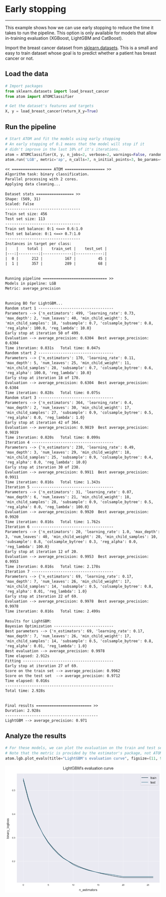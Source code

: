 # Early stopping
---------------------------------

This example shows how we can use early stopping to reduce the time it takes to run the pipeline. This option is only available for models that allow in-training evaluation (XGBoost, LightGBM and CatBoost).

Import the breast cancer dataset from [sklearn.datasets](https://scikit-learn.org/stable/datasets/index.html#wine-dataset). This is a small and easy to train dataset whose goal is to predict whether a patient has breast cancer or not.

## Load the data


```python
# Import packages
from sklearn.datasets import load_breast_cancer
from atom import ATOMClassifier
```


```python
# Get the dataset's features and targets
X, y = load_breast_cancer(return_X_y=True)
```

## Run the pipeline


```python
# Start ATOM and fit the models using early stopping
# An early stopping of 0.1 means that the model will stop if it
# didn't improve in the last 10% of it's iterations.
atom = ATOMClassifier(X, y, n_jobs=2, verbose=2, warnings=False, random_state=1)
atom.run('LGB', metric='ap', n_calls=7, n_initial_points=3, bo_params={'early_stopping': 0.1, 'cv': 1})
```

    << ================== ATOM ================== >>
    Algorithm task: binary classification.
    Parallel processing with 2 cores.
    Applying data cleaning...
    
    Dataset stats ================= >>
    Shape: (569, 31)
    Scaled: False
    ----------------------------------
    Train set size: 456
    Test set size: 113
    ----------------------------------
    Train set balance: 0:1 <==> 0.6:1.0
    Test set balance: 0:1 <==> 0.7:1.0
    ----------------------------------
    Instances in target per class:
    |    |    total |    train_set |    test_set |
    |---:|---------:|-------------:|------------:|
    |  0 |      212 |          167 |          45 |
    |  1 |      357 |          289 |          68 |
    
    
    Running pipeline ============================= >>
    Models in pipeline: LGB
    Metric: average_precision
    
    
    Running BO for LightGBM...
    Random start 1 ----------------------------------
    Parameters --> {'n_estimators': 499, 'learning_rate': 0.73, 'max_depth': 2, 'num_leaves': 40, 'min_child_weight': 5, 'min_child_samples': 18, 'subsample': 0.7, 'colsample_bytree': 0.8, 'reg_alpha': 100.0, 'reg_lambda': 10.0}
    Early stop at iteration 50 of 499.
    Evaluation --> average_precision: 0.6304  Best average_precision: 0.6304
    Time iteration: 0.031s   Total time: 0.047s
    Random start 2 ----------------------------------
    Parameters --> {'n_estimators': 170, 'learning_rate': 0.11, 'max_depth': 5, 'num_leaves': 25, 'min_child_weight': 11, 'min_child_samples': 28, 'subsample': 0.7, 'colsample_bytree': 0.6, 'reg_alpha': 100.0, 'reg_lambda': 10.0}
    Early stop at iteration 18 of 170.
    Evaluation --> average_precision: 0.6304  Best average_precision: 0.6304
    Time iteration: 0.028s   Total time: 0.075s
    Random start 3 ----------------------------------
    Parameters --> {'n_estimators': 364, 'learning_rate': 0.4, 'max_depth': 2, 'num_leaves': 30, 'min_child_weight': 17, 'min_child_samples': 27, 'subsample': 0.9, 'colsample_bytree': 0.5, 'reg_alpha': 0.0, 'reg_lambda': 1.0}
    Early stop at iteration 42 of 364.
    Evaluation --> average_precision: 0.9819  Best average_precision: 0.9819
    Time iteration: 0.020s   Total time: 0.099s
    Iteration 4 -------------------------------------
    Parameters --> {'n_estimators': 238, 'learning_rate': 0.49, 'max_depth': 3, 'num_leaves': 29, 'min_child_weight': 18, 'min_child_samples': 25, 'subsample': 0.9, 'colsample_bytree': 0.4, 'reg_alpha': 0.0, 'reg_lambda': 10.0}
    Early stop at iteration 30 of 238.
    Evaluation --> average_precision: 0.9911  Best average_precision: 0.9911
    Time iteration: 0.016s   Total time: 1.343s
    Iteration 5 -------------------------------------
    Parameters --> {'n_estimators': 31, 'learning_rate': 0.07, 'max_depth': 6, 'num_leaves': 21, 'min_child_weight': 18, 'min_child_samples': 28, 'subsample': 0.9, 'colsample_bytree': 0.5, 'reg_alpha': 0.0, 'reg_lambda': 100.0}
    Evaluation --> average_precision: 0.9920  Best average_precision: 0.9920
    Time iteration: 0.016s   Total time: 1.762s
    Iteration 6 -------------------------------------
    Parameters --> {'n_estimators': 20, 'learning_rate': 1.0, 'max_depth': 3, 'num_leaves': 40, 'min_child_weight': 20, 'min_child_samples': 10, 'subsample': 0.8, 'colsample_bytree': 0.3, 'reg_alpha': 0.0, 'reg_lambda': 100.0}
    Early stop at iteration 12 of 20.
    Evaluation --> average_precision: 0.9953  Best average_precision: 0.9953
    Time iteration: 0.016s   Total time: 2.178s
    Iteration 7 -------------------------------------
    Parameters --> {'n_estimators': 69, 'learning_rate': 0.17, 'max_depth': 7, 'num_leaves': 26, 'min_child_weight': 17, 'min_child_samples': 14, 'subsample': 0.5, 'colsample_bytree': 0.8, 'reg_alpha': 0.01, 'reg_lambda': 1.0}
    Early stop at iteration 22 of 69.
    Evaluation --> average_precision: 0.9978  Best average_precision: 0.9978
    Time iteration: 0.016s   Total time: 2.499s
    
    Results for LightGBM:         
    Bayesian Optimization ---------------------------
    Best parameters --> {'n_estimators': 69, 'learning_rate': 0.17, 'max_depth': 7, 'num_leaves': 26, 'min_child_weight': 17, 'min_child_samples': 14, 'subsample': 0.5, 'colsample_bytree': 0.8, 'reg_alpha': 0.01, 'reg_lambda': 1.0}
    Best evaluation --> average_precision: 0.9978
    Time elapsed: 2.912s
    Fitting -----------------------------------------
    Early stop at iteration 27 of 69.
    Score on the train set --> average_precision: 0.9962
    Score on the test set  --> average_precision: 0.9712
    Time elapsed: 0.016s
    -------------------------------------------------
    Total time: 2.928s
    
    
    Final results ========================= >>
    Duration: 2.928s
    ------------------------------------------
    LightGBM --> average_precision: 0.971
    

## Analyze the results


```python
# For these models, we can plot the evaluation on the train and test set during training
# Note that the metric is provided by the estimator's package, not ATOM!
atom.lgb.plot_evals(title="LightGBM's evaluation curve", figsize=(11, 9))
```


![png](output_7_0.png)

